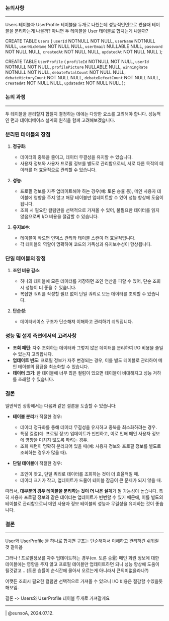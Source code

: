 
### 논의사항
---
Users 테이블과 UserProfile 테이블을 두개로 나눴는데 성능적인면으로 봤을때 테이블을 분리하는게 나을까? 아니면 두 테이블을 User 테이블로 합치는게 나을까?

CREATE TABLE `Users` (
	`userId`	NOTNULL	NOT NULL,
	`userName`	NOTNULL	NULL,
	`userNickName`	NOT NULL	NULL,
	`userEmail`	NULLABLE	NULL,
	`password`	NOT NULL	NULL,
	`createdAt`	NOT NULL	NULL,
	`updatedAt`	NOT NULL	NULL
);

CREATE TABLE `UserProfile` (
	`profileId`	NOTNULL	NOT NULL,
	`userId`	NOTNULL	NOT NULL,
	`profilePicture`	NULLABLE	NULL,
	`winningRate`	NOTNULL	NOT NULL,
	`debateTotalCount`	NOT NULL	NULL,
	`debateVictoryCount`	NOT NULL	NULL,
	`debateDefeatCount`	NOT NULL	NULL,
	`createdAt`	NOT NULL	NULL,
	`updatedAt`	NOT NULL	NULL
);


### 논의 과정
---
두 테이블을 분리할지 합칠지 결정하는 데에는 다양한 요소를 고려해야 합니다. 성능적인 면과 데이터베이스 설계의 원칙을 함께 고려해보겠습니다.

### 분리된 테이블의 장점

1. **정규화**:
    
    - 데이터의 중복을 줄이고, 데이터 무결성을 유지할 수 있습니다.
    - 사용자 정보와 사용자 프로필 정보를 별도로 관리함으로써, 서로 다른 목적의 데이터를 더 효율적으로 관리할 수 있습니다.
2. **성능**:
    
    - 프로필 정보를 자주 업데이트해야 하는 경우(예: 토론 승률 등), 메인 사용자 테이블에 영향을 주지 않고 해당 테이블만 업데이트할 수 있어 성능 향상에 도움이 됩니다.
    - 조회 시 필요한 컬럼만을 선택적으로 가져올 수 있어, 불필요한 데이터를 읽지 않음으로써 I/O 비용을 절감할 수 있습니다.
3. **유지보수**:
    
    - 테이블이 작으면 인덱스 관리와 테이블 스캔이 더 효율적입니다.
    - 각 테이블의 역할이 명확하여 코드의 가독성과 유지보수성이 향상됩니다.

### 단일 테이블의 장점

1. **조인 비용 감소**:
    
    - 하나의 테이블에 모든 데이터를 저장하면 조인 연산을 피할 수 있어, 단순 조회 시 성능이 더 좋을 수 있습니다.
    - 복잡한 쿼리를 작성할 필요 없이 단일 쿼리로 모든 데이터를 조회할 수 있습니다.
2. **단순성**:
    
    - 데이터베이스 구조가 단순해져 이해하고 관리하기 쉬워집니다.

### 성능 및 설계 측면에서의 고려사항

- **조회 패턴**: 자주 조회하는 데이터와 그렇지 않은 데이터를 분리하여 I/O 비용을 줄일 수 있는지 고려합니다.
- **업데이트 빈도**: 프로필 정보가 자주 변경되는 경우, 이를 별도 테이블로 관리하여 메인 테이블의 잠금을 최소화할 수 있습니다.
- **데이터 크기**: 한 테이블에 너무 많은 컬럼이 있으면 테이블이 비대해지고 성능 저하를 초래할 수 있습니다.

### 결론

일반적인 상황에서는 다음과 같은 결론을 도출할 수 있습니다:

- **테이블 분리**가 적절한 경우:
    
    - 데이터 정규화를 통해 데이터 무결성을 유지하고 중복을 최소화하려는 경우.
    - 특정 컬럼(예: 프로필 정보) 업데이트가 빈번하고, 이로 인해 메인 사용자 정보에 영향을 미치지 않도록 하려는 경우.
    - 조회 패턴이 명확히 분리되어 있을 때(예: 사용자 정보와 프로필 정보를 별도로 조회하는 경우가 많을 때).
- **단일 테이블**이 적절한 경우:
    
    - 조인이 잦고, 단일 쿼리로 데이터를 조회하는 것이 더 효율적일 때.
    - 데이터 크기가 작고, 업데이트가 드물어 테이블 잠금이 큰 문제가 되지 않을 때.

따라서, **대부분의 경우 테이블을 분리하는 것이 더 나은 설계**가 될 가능성이 높습니다. 특히 사용자 프로필 정보와 같은 데이터는 업데이트가 빈번할 수 있기 때문에, 이를 별도의 테이블로 관리함으로써 메인 사용자 정보 테이블의 성능과 무결성을 유지하는 것이 좋습니다.




### 결론
---
User와 UserProfile 을 하나로 합치면 구조는 단순해져서 이해하고 관리하긴 쉬워질 것 같아욥 

그러나 ! 프로필정보를 자주 업데이트하는 경우(ex. 토론 승률) 메인 회원 정보에 대한 테이블에는 영향을 주지 않고 프로필 테이블만 업데이트하면 되니 성능 향상에 도움이 될것같고 .. (토론 승률이 순식간에 몰아서 오르는게 아니라서 큰의미없을라나?) 

어쨋든 조회시 필요한 컬럼만 선택적으로 가져올 수 있으니 I/O 비용은 절감할 수있을듯해보임. 

결론 -> Users와 UserProfile 테이블 두개로 가져갈게요




  
---
  
| @eunsoA, 2024.07.12.